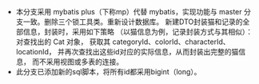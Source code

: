 - 本分支采用 mybatis plus（下称mp）代替 mybatis，实现功能与
  master 分支一致。删除三个锁工具类。重新设计数据库。
  新建DTO封装猫和记录的全部信息，封装时，采用如下策略
  （以猫信息为例，记录封装方式与其相似）：对查找出的 Cat 对象，
  获取其 categoryId、colorId、characterId、locationId，
  并再次查找出这些id对应的实际信息，从而封装出完整的猫信息，
  而不采用视图或多表的连接。
- 此分支已添加新的sql脚本，将所有id都采用bigint（long）。
